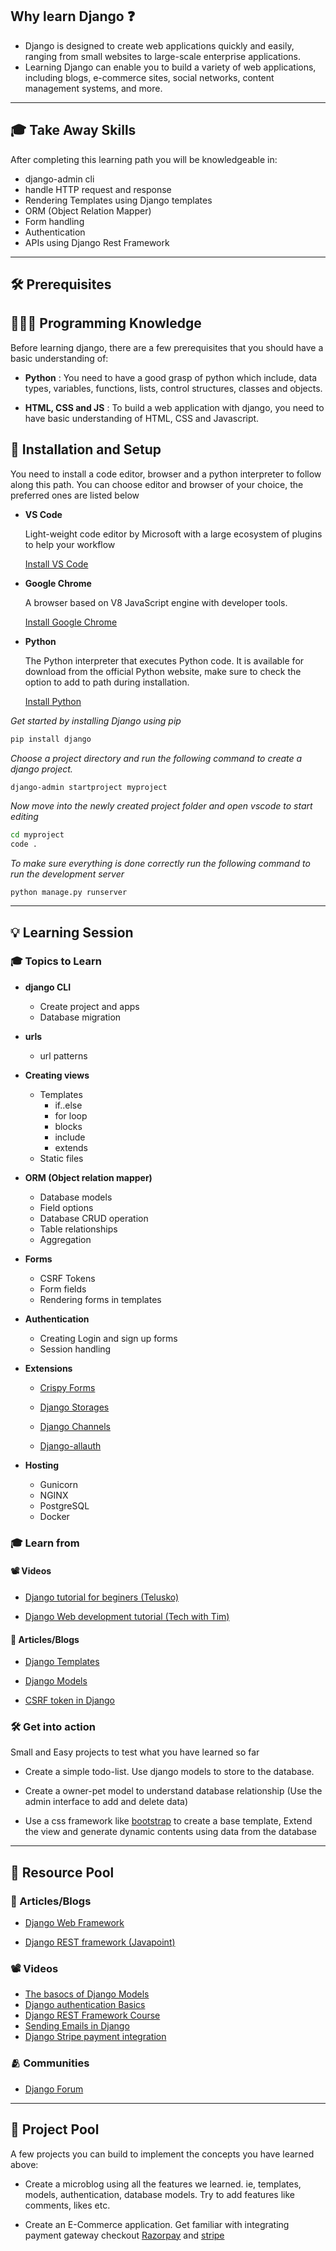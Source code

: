 ## Why learn Django ❓

- Django is designed to create web applications quickly and easily, ranging from small websites to large-scale enterprise applications.
- Learning Django can enable you to build a variety of web applications, including blogs, e-commerce sites, social networks, content management systems, and more.
---
## 🎓 Take Away Skills

After completing this learning path you will be knowledgeable in:

- django-admin cli
- handle HTTP request and response
- Rendering Templates using Django templates
- ORM (Object Relation Mapper)
- Form handling
- Authentication
- APIs using Django Rest Framework


---
## 🛠️ Prerequisites
## 🧑🏻‍💻 Programming Knowledge 

Before learning django, there are a few prerequisites that you should have a basic understanding of:

  - **Python** : You need to have a good grasp of python which include, data types, variables, functions, lists, control structures, classes and objects.

  - **HTML, CSS and JS** : To build a web application with django, you need to have basic understanding of HTML, CSS and Javascript.

## 📲 Installation and Setup

You need to install a code editor, browser and a python interpreter to follow along this path. You can choose editor and browser of your choice, the preferred ones are listed below

 - **VS Code**
 
    Light-weight code editor by Microsoft with a large ecosystem of plugins to help your workflow

    [Install VS Code](https://code.visualstudio.com/)

 
 - **Google Chrome**

    A browser based on V8 JavaScript engine with developer tools.
    
    [Install Google Chrome](https://chrome.google.com)

 - **Python**

    The Python interpreter that executes Python code. It is available for download from the official Python website,
    make sure to check the option to add to path during installation.

    [Install Python](https://python.org)


*Get started by installing Django using pip*

```bash
pip install django
```

*Choose a project directory and run the following command to create a django project.*

```bash
django-admin startproject myproject
```

*Now move into the newly created project folder and open vscode to start editing*

```bash
cd myproject
code .
```

*To make sure everything is done correctly run the following command to run the development server*

```
python manage.py runserver
```

---

## 💡 Learning Session

### 🎓 Topics to Learn

- **django CLI**
    - Create project and apps
    - Database migration

- **urls**
    - url patterns
    

- **Creating views**
    - Templates
        - if..else
        - for loop
        - blocks
        - include
        - extends
    - Static files

- **ORM (Object relation mapper)**
    - Database models
    - Field options
    - Database CRUD operation
    - Table relationships
    - Aggregation
- **Forms**
    - CSRF Tokens
    - Form fields
    - Rendering forms in templates
- **Authentication**
    - Creating Login and sign up forms
    - Session handling

- **Extensions**
    - [Crispy Forms](https://django-crispy-forms.readthedocs.io/en/latest/)
    
    - [Django Storages](https://django-storages.readthedocs.io/en/latest/)

    - [Django Channels](https://channels.readthedocs.io/en/stable/)

    - [Django-allauth](https://www.intenct.nl/projects/django-allauth/)

- **Hosting**
    - Gunicorn
    - NGINX
    - PostgreSQL
    - Docker


### 🎓 Learn from

#### 📽️ Videos

- [Django tutorial for beginers (Telusko)](https://youtube.com/playlist?list=PLsyeobzWxl7r2ukVgTqIQcl-1T0C2mzau)

- [Django  Web development tutorial (Tech with Tim)](https://youtube.com/playlist?list=PLzMcBGfZo4-kQkZp-j9PNyKq7Yw5VYjq9)

#### 📄 Articles/Blogs

- [Django Templates](https://www.w3schools.com/django/django_template_variables.php)

- [Django Models](https://developer.mozilla.org/en-US/docs/Learn/Server-side/Django/Models)

- [CSRF token in Django](https://www.tutorialspoint.com/what-is-csrf-token-in-django#:~:text=CSRF%20stands%20for%20Cross%20Site,putting%20the%20data%20at%20risk.)

### 🛠️ Get into action

Small and Easy projects to test what you have learned so far

- Create a simple todo-list. Use django models to store to the database. 

- Create a owner-pet model to understand database relationship (Use the admin interface to add and delete data)

- Use a css framework like [bootstrap](https://getbootstrap.com/) to create a base template, Extend the view and generate dynamic contents using data from the database

---
## 🔖 Resource Pool

### 📄 Articles/Blogs

- [Django Web Framework](https://developer.mozilla.org/en-US/docs/Learn/Server-side/Django/Introduction)

- [Django REST framework (Javapoint)](https://www.javatpoint.com/create-rest-api-using-django-rest-framework)

### 📽️ Videos
- [The basocs of Django Models](https://youtu.be/r9kT-jm136Q)
- [Django authentication Basics](https://youtu.be/dBctY3-Z5hY)
- [Django REST Framework Course](https://youtu.be/tujhGdn1EMI)
- [Sending Emails in Django](https://youtu.be/X7DWErkNVJs)
- [Django Stripe payment integration](https://youtu.be/JwhEjEqG43M)

### 🫂 Communities

- [Django Forum](https://forum.djangoproject.com/)
---
## 🚀 Project Pool


A few projects you can build to implement the concepts you have learned above:


- Create a microblog using all the features we learned. ie, templates, models, authentication, database models. Try to add features like comments, likes etc.

- Create an E-Commerce application. Get familiar with integrating payment gateway checkout [Razorpay](https://razorpay.com/) and [stripe](https://stripe.com/)